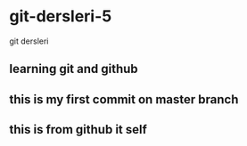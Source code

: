 # git-dersleri-5
git dersleri

## learning git and github
## this is my first commit on master branch
## this is from github it self
